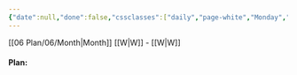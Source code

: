 ```yaml
---
{"date":null,"done":false,"cssclasses":["daily","page-white","Monday","Tuesday","Wednesday","Friday","Saturday","Sunday","Thursday"],"dg-publish":true,"permalink":"/06-plan/06/plan/","contentClasses":"daily page-white Monday Tuesday Wednesday Friday Saturday Sunday Thursday","dgPassFrontmatter":true,"noteIcon":"","created":"2025-01-21T01:29:03.083+10:00","updated":"2025-01-21T16:22:09.678+10:00"}
---
```


[[06 Plan/06/Month\|Month]] [[W\|W]] - [[W\|W]]

#### Plan:


